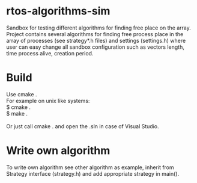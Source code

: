 # rtos-algorithms-sim
Sandbox for testing different algorithms for finding free place on the array. Project contains several algorithms for finding free process place in the array of processes (see strategy*.h files) and settings (settings.h) where user can easy change all sandbox configuration such as vectors length, time process alive, creation period.

# Build
Use cmake .<br>
For example on unix like systems:<br>
$ cmake .<br>
$ make .<br><br>
Or just call cmake . and open the .sln in case of Visual Studio.

# Write own algorithm
To write own algorithm see other algorithm as example, inherit from Strategy interface (strategy.h) and add appropriate strategy in main().

